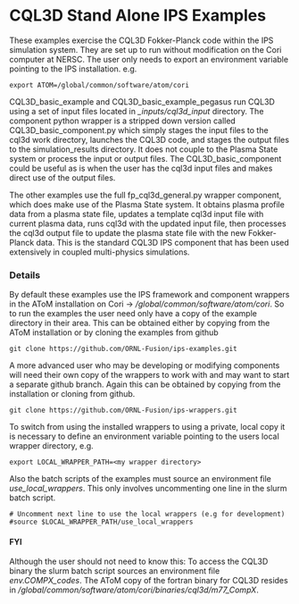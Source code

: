 # CQL3D Stand Alone IPS Examples

These examples exercise the CQL3D Fokker-Planck code within the IPS simulation system.  They
are set up to run without modification on the Cori computer at NERSC.  The user only needs
to export an environment variable pointing to the IPS installation. e.g.

```export ATOM=/global/common/software/atom/cori```

CQL3D_basic_example and CQL3D_basic_example_pegasus run CQL3D using a set of input files located 
in *_inputs/cql3d_input*
directory.  The component python wrapper is a stripped down version called CQL3D_basic_component.py
which simply stages the input files to the cql3d work directory, launches the CQL3D code,
and stages the output files to the simulation_results directory.  It does not couple to the
Plasma State system or process the input or output files.  The CQL3D_basic_component could
be useful as is when the user has the cql3d input files and makes direct use of the output
files.

The other examples use the full fp_cql3d_general.py wrapper component, which does make use of the Plasma
State system.  It obtains plasma profile data from a plasma state file, updates
a template cql3d input file with current plasma data, runs cql3d with the updated input file,
then processes the cql3d output file to update the plasma state file with the new Fokker-Planck data.
This is the standard CQL3D IPS component that has been used extensively in coupled multi-physics
simulations.

### Details

By default these examples use the IPS framework and component wrappers in the AToM installation
on Cori -> */global/common/software/atom/cori*. So to run the examples the user need only have a
copy of the example directory in their area.  This can be obtained either by copying from the
AToM installation or by cloning the examples from github

```
git clone https://github.com/ORNL-Fusion/ips-examples.git
```

A more advanced user who may be developing or modifying components will need their own copy
of the wrappers to work with and may want to start a separate github branch.  Again this
can be obtained by copying from the installation or cloning from github.


```
git clone https://github.com/ORNL-Fusion/ips-wrappers.git
```

To switch from using the installed wrappers to using a private, local copy it is necessary
to define an environment variable pointing to the users local wrapper directory, e.g.

```export LOCAL_WRAPPER_PATH=<my wrapper directory>```

Also the batch scripts of the examples must source an environment file *use_local_wrappers*.
This only involves uncommenting one line in the slurm batch script.

```
# Uncomment next line to use the local wrappers (e.g for development)
#source $LOCAL_WRAPPER_PATH/use_local_wrappers
```

#### FYI

Although the user should not need to know this:  To access the CQL3D binary the slurm batch
script sources an environment file *env.COMPX_codes*.  The AToM copy of the fortran binary for 
CQL3D resides in */global/common/software/atom/cori/binaries/cql3d/m77_CompX*.



